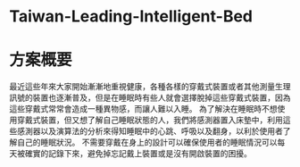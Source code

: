 # Taiwan-Leading-Intelligent-Bed

# 方案概要
最近這些年來大家開始漸漸地重視健康，各種各樣的穿戴式裝置或者其他測量生理訊號的裝置也逐漸普及，但是在睡眠時有些人就會選擇脫掉這些穿戴式裝置，因為這些穿戴式常常會造成一種異物感，而讓人難以入睡。
為了解決在睡眠時不想使用穿戴式裝置，但又想了解自己睡眠狀態的人，我們將感測器置入床墊中，利用這些感測器以及演算法的分析來得知睡眠中的心跳、呼吸以及翻身，以利於使用者了解自己的睡眠狀況。
不需要穿戴在身上的設計可以確保使用者的睡眠情況可以每天被確實的記錄下來，避免掉忘記戴上裝置或是沒有開啟裝置的困擾。
